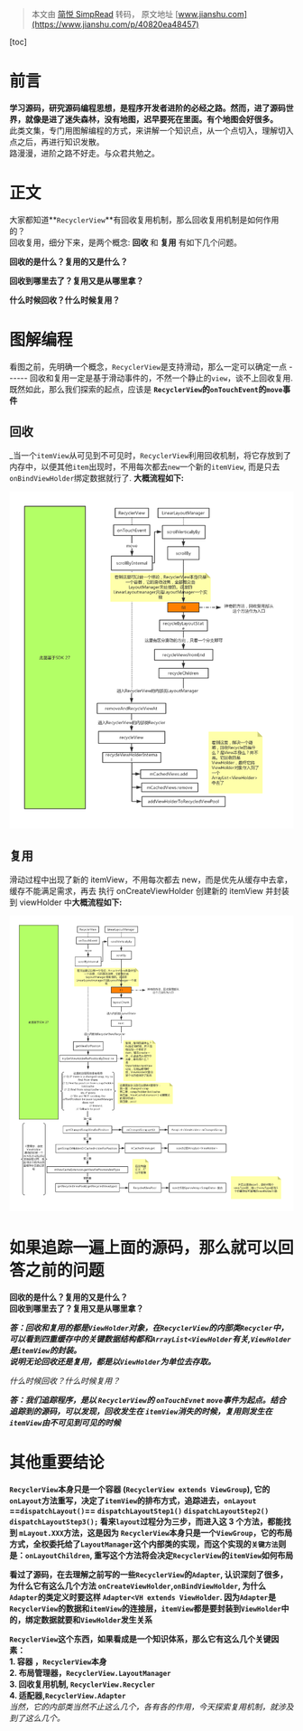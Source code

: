 > 本文由 [简悦 SimpRead](http://ksria.com/simpread/) 转码， 原文地址 [www.jianshu.com](https://www.jianshu.com/p/40820ea48457)

[toc]

前言
==

 **学习源码，研究源码编程思想，是程序开发者进阶的必经之路。然而，进了源码世界，就像是进了迷失森林，没有地图，迟早要死在里面。有个地图会好很多。**  
 此类文集，专门用图解编程的方式，来讲解一个知识点，从一个点切入，理解切入点之后，再进行知识发散。  
 路漫漫，进阶之路不好走。与众君共勉之。

正文
==

大家都知道**`RecyclerView`**有回收复用机制，那么回收复用机制是如何作用的？  
回收复用，细分下来，是两个概念: **回收** 和 **复用** 有如下几个问题。

 **回收的是什么？复用的又是什么？**

 **回收到哪里去了？复用又是从哪里拿？**

 **什么时候回收？什么时候复用？**

图解编程
====

看图之前，先明确一个概念，`RecyclerView`是支持滑动，那么一定可以确定一点 ------ 回收和复用一定是基于滑动事件的，不然一个静止的`view`，谈不上回收复用. 既然如此，那么我们探索的起点，应该是 **`RecyclerView`的`onTouchEvent`的`move`事件**

## 回收

_当一个`itemView`从可见到不可见时，`RecyclerView`利用回收机制，将它存放到了内存中，以便其他`item`出现时，不用每次都去`new`一个新的`itemView`, 而是只去 `onBindViewHolder`绑定数据就行了. **大概流程如下:**

 ![](images/4100513-180c358bb6c72774.jpg) 

## 复用

滑动过程中出现了新的 itemView，不用每次都去 new，而是优先从缓存中去拿，缓存不能满足需求，再去 执行 onCreateViewHolder 创建新的 itemView 并封装到 viewHolder 中**大概流程如下:**

 <img src="images/4100513-b85f225cd4f4ecf7.jpg"/> 

如果追踪一遍上面的源码，那么就可以回答之前的问题
========================

 **回收的是什么？复用的又是什么？**  
 **回收到哪里去了？复用又是从哪里拿？**

 **_答：回收和复用的都是`ViewHolder`对象，在`RecyclerView`的内部类`Recycler`中，可以看到四重缓存中的关键数据结构都和`ArrayList<ViewHolder`有关,`ViewHolder`是`itemView`的封装。  
 说明无论回收还是复用，都是以`ViewHolder`为单位去存取。_**

 _什么时候回收？什么时候复用？_

 **_答：我们追踪程序，是以 `RecyclerView`的 `onTouchEvnet` `move`事件为起点。结合追踪到的源码，可以发现，回收发生在 `itemView`消失的时候，复用则发生在 `itemView`由不可见到可见的时候_**

其他重要结论
======

 **`RecyclerView`本身只是一个容器 (`RecyclerView extends ViewGroup`), 它的`onLayout`方法重写，决定了`itemView`的排布方式，追踪进去，`onLayout` ==`dispatchLayout()`== `dispatchLayoutStep1()` `dispatchLayoutStep2()` `dispatchLayoutStep3();` 看来`layout`过程分为三步，而进入这 3 个方法，都能找到 `mLayout.XXX`方法，这是因为 `RecyclerView`本身只是一个`ViewGroup`，它的布局方式，全权委托给了`LayoutManager`这个内部类的实现，而这个实现的`关键方法`则是：`onLayoutChildren`, 重写这个方法将会决定`RecyclerView`的`itemView`如何布局**

 **看过了源码，在去理解之前写的一些`RecyclerView`的`Adapter`, 认识深刻了很多，为什么它有这么几个方法 `onCreateViewHolder`,`onBindViewHolder`, 为什么`Adapter`的类定义时要这样 `Adapter<VH extends ViewHolder`. 因为`Adapter`是`RecyclerView`的数据和`itemView`的连接层，`itemView`都是要封装到`ViewHolder`中的，绑定数据就要和`ViewHolder`发生关系**

 **`RecyclerView`这个东西，如果看成是一个知识体系，那么它有这么几个关键因素：**  
 **1. 容器 ，`RecyclerView`本身**  
 **2. 布局管理器，`RecyclerView.LayoutManager`**  
 **3. 回收复用机制, `RecyclerView.Recycler`**  
 **4. 适配器,`RecyclerView.Adapter`**  
 _当然，它的内部类当然不止这么几个，各有各的作用，今天探索复用机制，就涉及到了这么几个。_